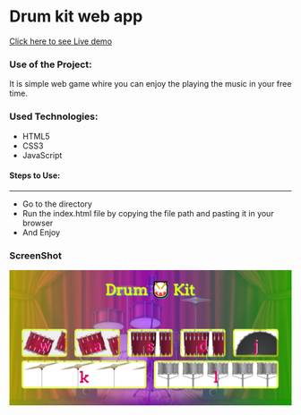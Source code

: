 <h1>Drum kit web app</h1>

[Click here to see Live demo](https://ashwins-drum-kit.herokuapp.com/)

### Use of the Project:

<p>It is simple web game whire you can enjoy the playing the music in your free time. </p>

 ### Used Technologies:

- HTML5
- CSS3
- JavaScript


#### Steps to Use:

---

- Go to the directory
- Run the index.html file by copying the file path and pasting it in your browser
- And Enjoy

### ScreenShot

![demo-light](./Drum-kit.jpg)

